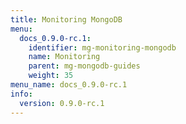 ```yaml
---
title: Monitoring MongoDB
menu:
  docs_0.9.0-rc.1:
    identifier: mg-monitoring-mongodb
    name: Monitoring
    parent: mg-mongodb-guides
    weight: 35
menu_name: docs_0.9.0-rc.1
info:
  version: 0.9.0-rc.1
---
```


